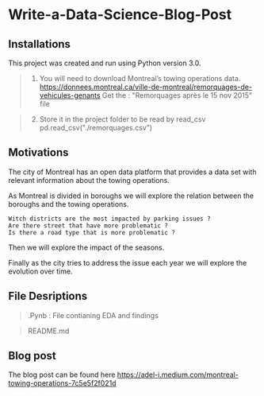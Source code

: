 # Write-a-Data-Science-Blog-Post


## Installations

This project was created and run using Python version 3.0.

>1) You will need to download Montreal’s towing operations data.
https://donnees.montreal.ca/ville-de-montreal/remorquages-de-vehicules-genants
>Get the : "Remorquages après le 15 nov 2015"  file
 
>2) Store it in the project folder to be read by read_csv
  pd.read_csv("./remorquages.csv")


## Motivations
The city of Montreal has an open data platform that provides a data set with relevant information about the towing operations.

As Montreal is divided in boroughs we will explore the relation between the boroughs and the towing operations.

    Witch districts are the most impacted by parking issues ?
    Are there street that have more problematic ?
    Is there a road type that is more problematic ?

Then we will explore the impact of the seasons.

Finally as the city tries to address the issue each year we will explore the evolution over time.




## File Desriptions

> .Pynb : File contianing EDA and findings

> README.md

## Blog post
The blog post can be found here
https://adel-i.medium.com/montreal-towing-operations-7c5e5f2f021d
